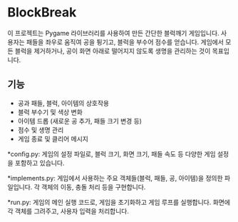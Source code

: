 # BlockBreak


이 프로젝트는 Pygame 라이브러리를 사용하여 만든 간단한 블럭깨기 게임입니다. 사용자는 패들을 좌우로 움직여 공을 튕기고, 블럭을 부수어 점수를 얻습니다. 게임에서 모든 블럭을 제거하거나, 공이 화면 아래로 떨어지지 않도록 생명을 관리하는 것이 목표입니다.



## 기능
* 공과 패들, 블럭, 아이템의 상호작용
* 블럭 부수기 및 색상 변화
* 아이템 드롭 (새로운 공 추가, 패들 크기 변경 등)
* 점수 및 생명 관리
* 게임 종료 및 클리어 메시지

*config.py: 게임의 설정 파일로, 블럭 크기, 화면 크기, 패들 속도 등 다양한 게임 설정을 포함하고 있습니다.

*implements.py: 게임에서 사용하는 주요 객체들(블럭, 패들, 공, 아이템)을 정의한 파일입니다. 각 객체의 이동, 충돌 처리 등을 구현합니다.

*run.py: 게임의 메인 실행 코드로, 게임을 초기화하고 게임 루프를 실행합니다. 화면에 각 객체를 그려주고, 사용자 입력을 처리합니다.
